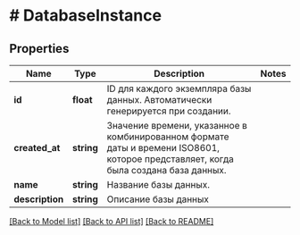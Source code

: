 # # DatabaseInstance

## Properties

Name | Type | Description | Notes
------------ | ------------- | ------------- | -------------
**id** | **float** | ID для каждого экземпляра базы данных. Автоматически генерируется при создании. |
**created_at** | **string** | Значение времени, указанное в комбинированном формате даты и времени ISO8601, которое представляет, когда была создана база данных. |
**name** | **string** | Название базы данных. |
**description** | **string** | Описание базы данных |

[[Back to Model list]](../../README.md#models) [[Back to API list]](../../README.md#endpoints) [[Back to README]](../../README.md)
